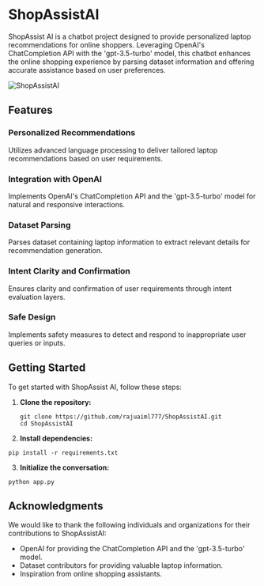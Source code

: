 # ShopAssistAI

ShopAssist AI is a chatbot project designed to provide personalized laptop recommendations for online shoppers. Leveraging OpenAI's ChatCompletion API with the 'gpt-3.5-turbo' model, this chatbot enhances the online shopping experience by parsing dataset information and offering accurate assistance based on user preferences.

![ShopAssistAI](shopassistai_logo.png)

## Features

### Personalized Recommendations
Utilizes advanced language processing to deliver tailored laptop recommendations based on user requirements.

### Integration with OpenAI
Implements OpenAI's ChatCompletion API and the 'gpt-3.5-turbo' model for natural and responsive interactions.

### Dataset Parsing
Parses dataset containing laptop information to extract relevant details for recommendation generation.

### Intent Clarity and Confirmation
Ensures clarity and confirmation of user requirements through intent evaluation layers.

### Safe Design
Implements safety measures to detect and respond to inappropriate user queries or inputs.

## Getting Started

To get started with ShopAssist AI, follow these steps:

1. **Clone the repository:**
   ```
   git clone https://github.com/rajuaiml777/ShopAssistAI.git
   cd ShopAssistAI
   ```
2. **Install dependencies:**
```   
pip install -r requirements.txt
```
3. **Initialize the conversation:**  
```
python app.py
```
## Acknowledgments

We would like to thank the following individuals and organizations for their contributions to ShopAssistAI:

- OpenAI for providing the ChatCompletion API and the 'gpt-3.5-turbo' model.
- Dataset contributors for providing valuable laptop information.
- Inspiration from online shopping assistants.
